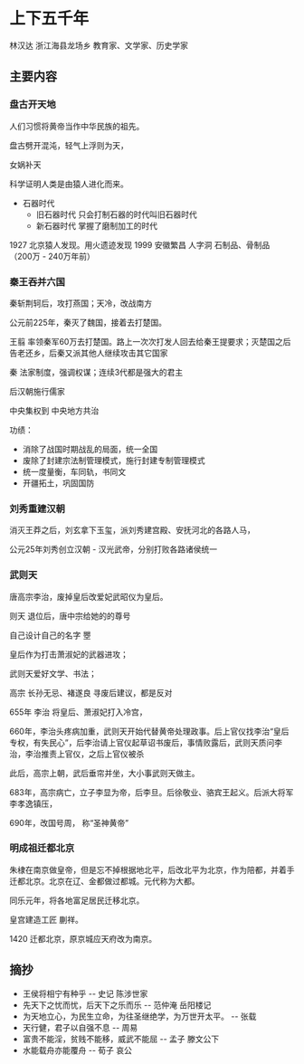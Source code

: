 # 上下五千年

林汉达 浙江海县龙场乡 教育家、文学家、历史学家

## 主要内容

### 盘古开天地

人们习惯将黄帝当作中华民族的祖先。

盘古劈开混沌，轻气上浮则为天，

女娲补天

科学证明人类是由猿人进化而来。

- 石器时代
  - 旧石器时代 只会打制石器的时代叫旧石器时代
  - 新石器时代 掌握了磨制加工的时代

1927 北京猿人发现。用火遗迹发现
1999 安徽繁昌 人字洞 石制品、骨制品 （200万 - 240万年前）

### 秦王吞并六国

秦斩荆轲后，攻打燕国；天冷，改战南方

公元前225年，秦灭了魏国，接着去打楚国。

王翦 率领秦军60万去打楚国。路上一次次打发人回去给秦王提要求；灭楚国之后告老还乡，后秦又派其他人继续攻击其它国家

秦 法家制度，强调权谋；连续3代都是强大的君主

后汉朝施行儒家

中央集权到 中央地方共治

功绩：

- 消除了战国时期战乱的局面，统一全国
- 废除了封建宗法制管理模式，施行封建专制管理模式
- 统一度量衡，车同轨，书同文
- 开疆拓土，巩固国防

### 刘秀重建汉朝

消灭王莽之后，刘玄拿下玉玺，派刘秀建宫殿、安抚河北的各路人马，

公元25年刘秀创立汉朝 - 汉光武帝，分别打败各路诸侯统一

### 武则天

唐高宗李治，废掉皇后改爱妃武昭仪为皇后。

则天 退位后，唐中宗给她的的尊号

自己设计自己的名字  瞾

皇后作为打击萧淑妃的武器进攻；

武则天爱好文学、书法；

高宗 长孙无忌、褚遂良 寻废后建议，都是反对

655年 李治 将皇后、萧淑妃打入冷宫，

660年，李治头疼病加重，武则天开始代替黄帝处理政事。后上官仪找李治“皇后专权，有失民心”，后李治请上官仪起草诏书废后，事情败露后，武则天质问李治，李治推责上官仪，之后上官仪被杀

此后，高宗上朝，武后垂帘并坐，大小事武则天做主。

683年，高宗病亡，立子李显为帝，后李旦。后徐敬业、骆宾王起义。后派大将军李孝逸镇压，

690年，改国号周， 称“圣神黄帝”

### 明成祖迁都北京

朱棣在南京做皇帝，但是忘不掉根据地北平，后改北平为北京，作为陪都，并着手迁都北京。北京在辽、金都做过都城。元代称为大都。

同乐元年，将各地富足居民迁移北京。

皇宫建造工匠 蒯祥。

1420 迁都北京，原京城应天府改为南京。


## 摘抄

- 王侯将相宁有种乎  -- 史记 陈涉世家
- 先天下之忧而忧，后天下之乐而乐 -- 范仲淹 岳阳楼记
- 为天地立心，为民生立命，为往圣继绝学，为万世开太平。 -- 张载
- 天行健，君子以自强不息 -- 周易
- 富贵不能淫，贫贱不能移，威武不能屈 -- 孟子 滕文公下
- 水能载舟亦能覆舟 -- 荀子 哀公


